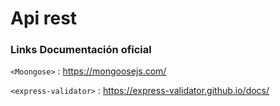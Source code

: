 # Api rest

### Links Documentación oficial

`<Moongose>` : <https://mongoosejs.com/><br>

`<express-validator>` : <https://express-validator.github.io/docs/>



